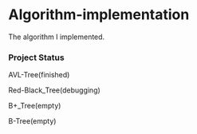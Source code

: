 # Algorithm-implementation
The algorithm I implemented. 

### Project Status
AVL-Tree(finished)

Red-Black\_Tree(debugging)

B+\_Tree(empty)

B-Tree(empty)

